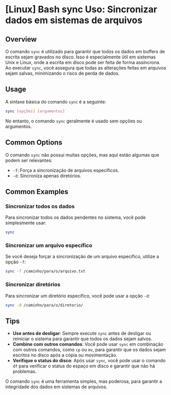 # [Linux] Bash sync Uso: Sincronizar dados em sistemas de arquivos

## Overview
O comando `sync` é utilizado para garantir que todos os dados em buffers de escrita sejam gravados no disco. Isso é especialmente útil em sistemas Unix e Linux, onde a escrita em disco pode ser feita de forma assíncrona. Ao executar `sync`, você assegura que todas as alterações feitas em arquivos sejam salvas, minimizando o risco de perda de dados.

## Usage
A sintaxe básica do comando `sync` é a seguinte:

```bash
sync [opções] [argumentos]
```

No entanto, o comando `sync` geralmente é usado sem opções ou argumentos.

## Common Options
O comando `sync` não possui muitas opções, mas aqui estão algumas que podem ser relevantes:

- `-f`: Força a sincronização de arquivos específicos.
- `-d`: Sincroniza apenas diretórios.

## Common Examples

### Sincronizar todos os dados
Para sincronizar todos os dados pendentes no sistema, você pode simplesmente usar:

```bash
sync
```

### Sincronizar um arquivo específico
Se você deseja forçar a sincronização de um arquivo específico, utilize a opção `-f`:

```bash
sync -f /caminho/para/o/arquivo.txt
```

### Sincronizar diretórios
Para sincronizar um diretório específico, você pode usar a opção `-d`:

```bash
sync -d /caminho/para/o/diretorio/
```

## Tips
- **Use antes de desligar**: Sempre execute `sync` antes de desligar ou reiniciar o sistema para garantir que todos os dados sejam salvos.
- **Combine com outros comandos**: Você pode usar `sync` em combinação com outros comandos, como `cp` ou `mv`, para garantir que os dados sejam escritos no disco após a cópia ou movimentação.
- **Verifique o status do disco**: Após usar `sync`, você pode usar o comando `df` para verificar o status do espaço em disco e garantir que não há problemas.

O comando `sync` é uma ferramenta simples, mas poderosa, para garantir a integridade dos dados em sistemas de arquivos.